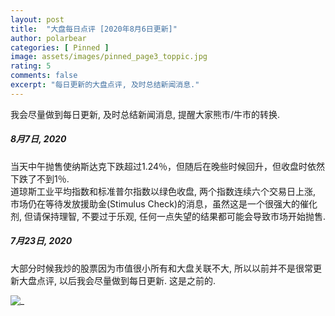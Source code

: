 ```yaml
---
layout: post
title:  "大盘每日点评 [2020年8月6日更新]"
author: polarbear
categories: [ Pinned ]
image: assets/images/pinned_page3_toppic.jpg
rating: 5
comments: false
excerpt: "每日更新的大盘点评, 及时总结新闻消息."
---
```


我会尽量做到每日更新, 及时总结新闻消息, 提醒大家熊市/牛市的转换.

##### 8月7日, 2020

当天中午抛售使纳斯达克下跌超过1.24％，但随后在晚些时候回升，但收盘时依然下跌了不到1％.    
道琼斯工业平均指数和标准普尔指数以绿色收盘, 两个指数连续六个交易日上涨, 市场仍在等待发放援助金(Stimulus Check)的消息，虽然这是一个很强大的催化剂, 但请保持理智, 不要过于乐观, 任何一点失望的结果都可能会导致市场开始抛售.

##### 7月23日, 2020

大部分时候我炒的股票因为市值很小所有和大盘关联不大, 所以以前并不是很常更新大盘点评, 以后我会尽量做到每日更新.
这是之前的.

![_]({{site.baseurl}}/assets/images/IMG_2479.jpg) 